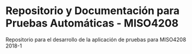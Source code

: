 # Repositorio y Documentación para Pruebas Automáticas - MISO4208
Repositorio para el desarrollo de la aplicación de pruebas para MISO4208 2018-1
